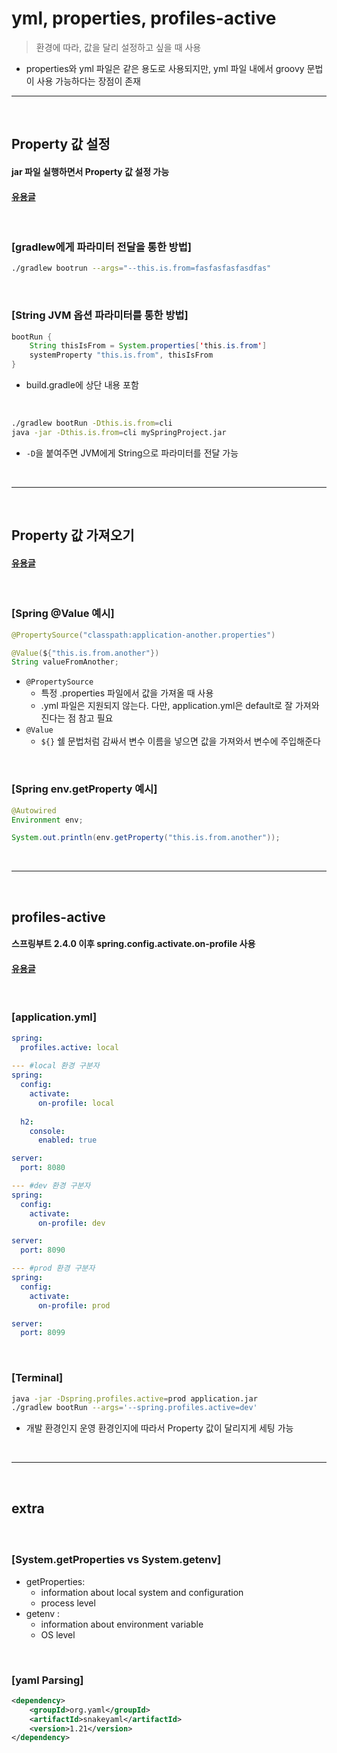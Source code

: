 # yml, properties, profiles-active
> 환경에 따라, 값을 달리 설정하고 싶을 때 사용
* properties와 yml 파일은 같은 용도로 사용되지만, yml 파일 내에서 groovy 문법이 사용 가능하다는 장점이 존재

<hr>
<br>

## Property 값 설정
#### jar 파일 실행하면서 Property 값 설정 가능
#### [유용글](https://m.blog.naver.com/PostView.naver?isHttpsRedirect=true&blogId=youreme&logNo=110158875473)

<br>

### [gradlew에게 파라미터 전달을 통한 방법]
```bash
./gradlew bootrun --args="--this.is.from=fasfasfasfasdfas"
```

<br>

### [String JVM 옵션 파라미터를 통한 방법]

```java
bootRun {
    String thisIsFrom = System.properties['this.is.from']
    systemProperty "this.is.from", thisIsFrom
}
```
* build.gradle에 상단 내용 포함

<br>

```bash
./gradlew bootRun -Dthis.is.from=cli
java -jar -Dthis.is.from=cli mySpringProject.jar
```
* `-D`을 붙여주면 JVM에게 String으로 파라미터를 전달 가능

<br>
<hr>
<br>

## Property 값 가져오기
#### [유용글](https://bcp0109.tistory.com/227) 

<br>

### [Spring @Value 예시]
```java
@PropertySource("classpath:application-another.properties")

@Value(${"this.is.from.another"})
String valueFromAnother;
```
* `@PropertySource` 
  * 특정 .properties 파일에서 값을 가져올 때 사용
  * .yml 파일은 지원되지 않는다. 다만, application.yml은 default로 잘 가져와진다는 점 참고 필요
* `@Value`
  * `${}` 쉘 문법처럼 감싸서 변수 이름을 넣으면 값을 가져와서 변수에 주입해준다

<br>

### [Spring env.getProperty 예시]
```java
@Autowired
Environment env;

System.out.println(env.getProperty("this.is.from.another"));
```

<br>
<hr>
<br>

## profiles-active
#### 스프링부트 2.4.0 이후 spring.config.activate.on-profile 사용
#### [유용글](https://stackoverflow.com/questions/31038250/setting-active-profile-and-config-location-from-command-line-in-spring-boot)

<br>

### [application.yml]
```yml
spring:
  profiles.active: local
  
--- #local 환경 구분자
spring:
  config:
    activate:
      on-profile: local
      
  h2:
    console:
      enabled: true

server:
  port: 8080

--- #dev 환경 구분자
spring:
  config:
    activate:
      on-profile: dev

server:
  port: 8090

--- #prod 환경 구분자
spring:
  config:
    activate:
      on-profile: prod

server:
  port: 8099
```

<br>

### [Terminal]
```bash
java -jar -Dspring.profiles.active=prod application.jar
./gradlew bootRun --args='--spring.profiles.active=dev'
```
* 개발 환경인지 운영 환경인지에 따라서 Property 값이 달리지게 세팅 가능

<br>
<hr>
<br>

## extra
#### 

<br>

### [System.getProperties vs System.getenv]
* getProperties: 
  * information about local system and configuration
  * process level
* getenv : 
  * information about environment variable
  * OS level

<br>

### [yaml Parsing]
```xml
<dependency>
    <groupId>org.yaml</groupId>
    <artifactId>snakeyaml</artifactId>
    <version>1.21</version>            
</dependency>
```
